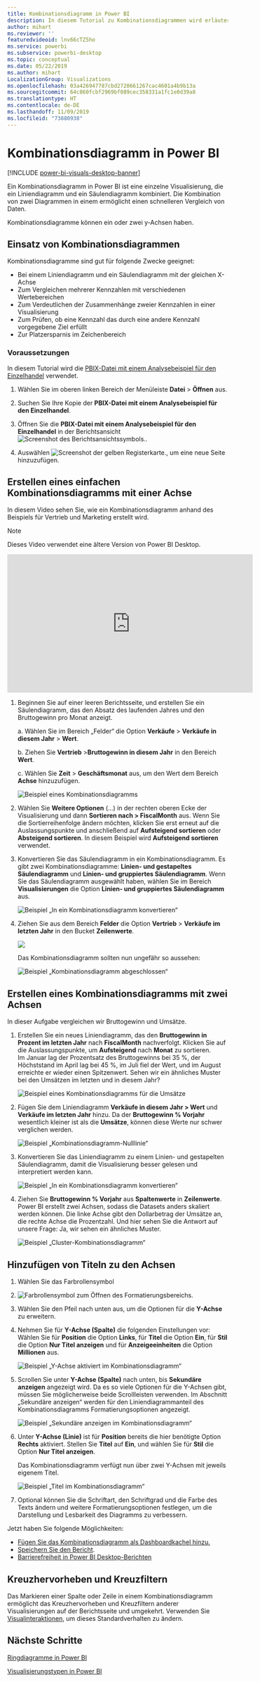 ```yaml
---
title: Kombinationsdiagramm in Power BI
description: In diesem Tutorial zu Kombinationsdiagrammen wird erläutert, wann sie verwendet werden sollten und wie sie im Power BI-Dienst und in Power BI Desktop erstellt werden.
author: mihart
ms.reviewer: ''
featuredvideoid: lnv66cTZ5ho
ms.service: powerbi
ms.subservice: powerbi-desktop
ms.topic: conceptual
ms.date: 05/22/2019
ms.author: mihart
LocalizationGroup: Visualizations
ms.openlocfilehash: 03a426947787cbd2720661267cac4601a4b9b13a
ms.sourcegitcommit: 64c860fcbf2969bf089cec358331a1fc1e0d39a8
ms.translationtype: HT
ms.contentlocale: de-DE
ms.lasthandoff: 11/09/2019
ms.locfileid: "73880938"
---
```

# <a name="combo-chart-in-power-bi"></a>Kombinationsdiagramm in Power BI

[!INCLUDE [power-bi-visuals-desktop-banner](../includes/power-bi-visuals-desktop-banner.md)]

Ein Kombinationsdiagramm in Power BI ist eine einzelne Visualisierung, die ein Liniendiagramm und ein Säulendiagramm kombiniert. Die Kombination von zwei Diagrammen in einem ermöglicht einen schnelleren Vergleich von Daten.

Kombinationsdiagramme können ein oder zwei y-Achsen haben.

## <a name="when-to-use-a-combo-chart"></a>Einsatz von Kombinationsdiagrammen
Kombinationsdiagramme sind gut für folgende Zwecke geeignet:

* Bei einem Liniendiagramm und ein Säulendiagramm mit der gleichen X-Achse
* Zum Vergleichen mehrerer Kennzahlen mit verschiedenen Wertebereichen
* Zum Verdeutlichen der Zusammenhänge zweier Kennzahlen in einer Visualisierung
* Zum Prüfen, ob eine Kennzahl das durch eine andere Kennzahl vorgegebene Ziel erfüllt
* Zur Platzersparnis im Zeichenbereich

### <a name="prerequisites"></a>Voraussetzungen
In diesem Tutorial wird die [PBIX-Datei mit einem Analysebeispiel für den Einzelhandel](https://download.microsoft.com/download/9/6/D/96DDC2FF-2568-491D-AAFA-AFDD6F763AE3/Retail%20Analysis%20Sample%20PBIX.pbix) verwendet.

1. Wählen Sie im oberen linken Bereich der Menüleiste **Datei** > **Öffnen** aus.
   
2. Suchen Sie Ihre Kopie der **PBIX-Datei mit einem Analysebeispiel für den Einzelhandel**.

1. Öffnen Sie die **PBIX-Datei mit einem Analysebeispiel für den Einzelhandel** in der Berichtsansicht ![Screenshot des Berichtsansichtssymbols.](media/power-bi-visualization-kpi/power-bi-report-view.png).

1. Auswählen ![Screenshot der gelben Registerkarte.,](media/power-bi-visualization-kpi/power-bi-yellow-tab.png) um eine neue Seite hinzuzufügen.



## <a name="create-a-basic-single-axis-combo-chart"></a>Erstellen eines einfachen Kombinationsdiagramms mit einer Achse
In diesem Video sehen Sie, wie ein Kombinationsdiagramm anhand des Beispiels für Vertrieb und Marketing erstellt wird.
   > [!NOTE]
   > Dieses Video verwendet eine ältere Version von Power BI Desktop.
   > 
   > 
<iframe width="560" height="315" src="https://www.youtube.com/embed/lnv66cTZ5ho?list=PL1N57mwBHtN0JFoKSR0n-tBkUJHeMP2cP" frameborder="0" allowfullscreen></iframe>  

<a name="create"></a>

1. Beginnen Sie auf einer leeren Berichtsseite, und erstellen Sie ein Säulendiagramm, das den Absatz des laufenden Jahres und den Bruttogewinn pro Monat anzeigt.

    a.  Wählen Sie im Bereich „Felder“ die Option **Verkäufe** \> **Verkäufe in diesem Jahr**  >  **Wert**.

    b.  Ziehen Sie **Vertrieb** \>**Bruttogewinn in diesem Jahr** in den Bereich **Wert**.

    c. Wählen Sie **Zeit** \> **Geschäftsmonat** aus, um den Wert dem Bereich **Achse** hinzuzufügen.

    ![Beispiel eines Kombinationsdiagramms](media/power-bi-visualization-combo-chart/combotutorial1new.png)
5. Wählen Sie **Weitere Optionen** (...) in der rechten oberen Ecke der Visualisierung und dann **Sortieren nach > FiscalMonth** aus. Wenn Sie die Sortierreihenfolge ändern möchten, klicken Sie erst erneut auf die Auslassungspunkte und anschließend auf **Aufsteigend sortieren** oder **Absteigend sortieren**. In diesem Beispiel wird **Aufsteigend sortieren** verwendet.

6. Konvertieren Sie das Säulendiagramm in ein Kombinationsdiagramm. Es gibt zwei Kombinationsdiagramme: **Linien- und gestapeltes Säulendiagramm** und **Linien- und gruppiertes Säulendiagramm**. Wenn Sie das Säulendiagramm ausgewählt haben, wählen Sie im Bereich **Visualisierungen** die Option **Linien- und gruppiertes Säulendiagramm** aus.

    ![Beispiel „In ein Kombinationsdiagramm konvertieren“](media/power-bi-visualization-combo-chart/converttocombo-new2.png)
7. Ziehen Sie aus dem Bereich **Felder** die Option **Vertrieb** \> **Verkäufe im letzten Jahr** in den Bucket **Zeilenwerte**.

   ![](media/power-bi-visualization-combo-chart/linevaluebucket.png)

   Das Kombinationsdiagramm sollten nun ungefähr so aussehen:

   ![Beispiel „Kombinationsdiagramm abgeschlossen“](media/power-bi-visualization-combo-chart/combochartdone-new.png)

## <a name="create-a-combo-chart-with-two-axes"></a>Erstellen eines Kombinationsdiagramms mit zwei Achsen
In dieser Aufgabe vergleichen wir Bruttogewinn und Umsätze.

1. Erstellen Sie ein neues Liniendiagramm, das den **Bruttogewinn in Prozent im letzten Jahr** nach **FiscalMonth** nachverfolgt. Klicken Sie auf die Auslassungspunkte, um **Aufsteigend** nach **Monat** zu sortieren.  
Im Januar lag der Prozentsatz des Bruttogewinns bei 35 %, der Höchststand im April lag bei 45 %, im Juli fiel der Wert, und im August erreichte er wieder einen Spitzenwert. Sehen wir ein ähnliches Muster bei den Umsätzen im letzten und in diesem Jahr?

   ![Beispiel eines Kombinationsdiagramms für die Umsätze](media/power-bi-visualization-combo-chart/combo1-new.png)
2. Fügen Sie dem Liniendiagramm **Verkäufe in diesem Jahr > Wert** und **Verkäufe im letzten Jahr** hinzu. Da der **Bruttogewinn % Vorjahr** wesentlich kleiner ist als die **Umsätze**, können diese Werte nur schwer verglichen werden.      

   ![Beispiel „Kombinationsdiagramm-Nulllinie“](media/power-bi-visualization-combo-chart/flatline-new.png)
3. Konvertieren Sie das Liniendiagramm zu einem Linien- und gestapelten Säulendiagramm, damit die Visualisierung besser gelesen und interpretiert werden kann.

   ![Beispiel „In ein Kombinationsdiagramm konvertieren“](media/power-bi-visualization-combo-chart/converttocombo-new.png)

4. Ziehen Sie **Bruttogewinn % Vorjahr** aus **Spaltenwerte** in **Zeilenwerte**. Power BI erstellt zwei Achsen, sodass die Datasets anders skaliert werden können. Die linke Achse gibt den Dollarbetrag der Umsätze an, die rechte Achse die Prozentzahl. Und hier sehen Sie die Antwort auf unsere Frage: Ja, wir sehen ein ähnliches Muster.

   ![Beispiel „Cluster-Kombinationsdiagramm“](media/power-bi-visualization-combo-chart/power-bi-clustered-combo.png)    

## <a name="add-titles-to-the-axes"></a>Hinzufügen von Titeln zu den Achsen
1. Wählen Sie das Farbrollensymbol 
1. ![Farbrollensymbol](media/power-bi-visualization-combo-chart/power-bi-paintroller.png) zum Öffnen des Formatierungsbereichs.
1. Wählen Sie den Pfeil nach unten aus, um die Optionen für die **Y-Achse** zu erweitern.
1. Nehmen Sie für **Y-Achse (Spalte)** die folgenden Einstellungen vor: Wählen Sie für **Position** die Option **Links**, für **Titel** die Option **Ein**, für **Stil** die Option **Nur Titel anzeigen** und für **Anzeigeeinheiten** die Option **Millionen** aus.

   ![Beispiel „Y-Achse aktiviert im Kombinationsdiagramm“](media/power-bi-visualization-combo-chart/power-bi-open-y.png)
4. Scrollen Sie unter **Y-Achse (Spalte)** nach unten, bis **Sekundäre anzeigen** angezeigt wird. Da es so viele Optionen für die Y-Achsen gibt, müssen Sie möglicherweise beide Scrollleisten verwenden. Im Abschnitt „Sekundäre anzeigen“ werden für den Liniendiagrammanteil des Kombinationsdiagramms Formatierungsoptionen angezeigt.

   ![Beispiel „Sekundäre anzeigen im Kombinationsdiagramm“](media/power-bi-visualization-combo-chart/power-bi-secondary.png)
5. Unter **Y-Achse (Linie)** ist für **Position** bereits die hier benötigte Option **Rechts** aktiviert. Stellen Sie **Titel**  auf **Ein**, und wählen Sie für **Stil** die Option **Nur Titel anzeigen**.

   Das Kombinationsdiagramm verfügt nun über zwei Y-Achsen mit jeweils eigenem Titel.

   ![Beispiel „Titel im Kombinationsdiagramm“](media/power-bi-visualization-combo-chart/power-bi-2-titles.png)

6. Optional können Sie die Schriftart, den Schriftgrad und die Farbe des Texts ändern und weitere Formatierungsoptionen festlegen, um die Darstellung und Lesbarkeit des Diagramms zu verbessern.

Jetzt haben Sie folgende Möglichkeiten:

* [Fügen Sie das Kombinationsdiagramm als Dashboardkachel hinzu.](../service-dashboard-tiles.md)
* [Speichern Sie den Bericht](../service-report-save.md).
* [Barrierefreiheit in Power BI Desktop-Berichten](../desktop-accessibility.md)

## <a name="cross-highlighting-and-cross-filtering"></a>Kreuzhervorheben und Kreuzfiltern

Das Markieren einer Spalte oder Zeile in einem Kombinationsdiagramm ermöglicht das Kreuzhervorheben und Kreuzfiltern anderer Visualisierungen auf der Berichtsseite und umgekehrt. Verwenden Sie [Visualinteraktionen](../service-reports-visual-interactions.md), um dieses Standardverhalten zu ändern.

## <a name="next-steps"></a>Nächste Schritte

[Ringdiagramme in Power BI](power-bi-visualization-doughnut-charts.md)

[Visualisierungstypen in Power BI](power-bi-visualization-types-for-reports-and-q-and-a.md)
